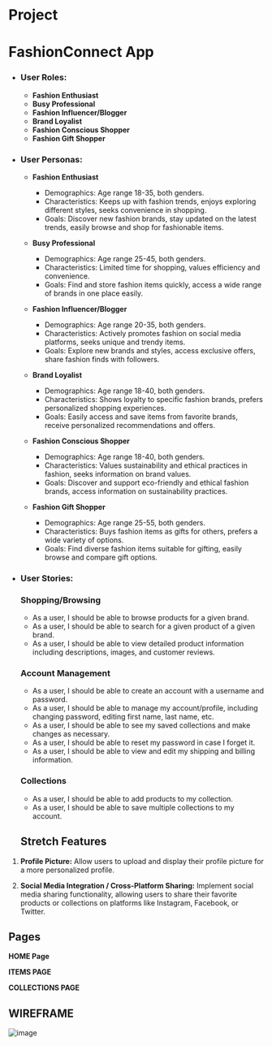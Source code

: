# Project
# FashionConnect App

- ### User Roles:

    - <b>Fashion Enthusiast
    - Busy Professional
    - Fashion Influencer/Blogger
    - Brand Loyalist
    - Fashion Conscious Shopper
    - Fashion Gift Shopper</b>

-   ### User Personas:
    - <b>Fashion Enthusiast</b>

        - Demographics: Age range 18-35, both genders.
        - Characteristics: Keeps up with fashion trends, enjoys exploring different styles, seeks convenience in shopping.
        - Goals: Discover new fashion brands, stay updated on the latest trends, easily browse and shop for fashionable items.
          
    - <b> Busy Professional</b>
    
        - Demographics: Age range 25-45, both genders.
        - Characteristics: Limited time for shopping, values efficiency and convenience.
        - Goals: Find and store fashion items quickly, access a wide range of brands in one place easily.
          
    - <b>Fashion Influencer/Blogger</b>
    
        - Demographics: Age range 20-35, both genders.
        - Characteristics: Actively promotes fashion on social media platforms, seeks unique and trendy items.
        - Goals: Explore new brands and styles, access exclusive offers, share fashion finds with followers.

    - <b> Brand Loyalist</b>
    
        - Demographics: Age range 18-40, both genders.
        - Characteristics: Shows loyalty to specific fashion brands, prefers personalized shopping experiences.
        - Goals: Easily access and save items from favorite brands, receive personalized recommendations and offers.

    - <b> Fashion Conscious Shopper</b>
    
        - Demographics: Age range 18-40, both genders.
        - Characteristics: Values sustainability and ethical practices in fashion, seeks information on brand values.
        - Goals: Discover and support eco-friendly and ethical fashion brands, access information on sustainability practices.

    - <b>Fashion Gift Shopper</b>
    
        - Demographics: Age range 25-55, both genders.
        - Characteristics: Buys fashion items as gifts for others, prefers a wide variety of options.
        - Goals: Find diverse fashion items suitable for gifting, easily browse and compare gift options.
          
-   ### User Stories:

    ### Shopping/Browsing
    
    - As a user, I should be able to browse products for a given brand.
    - As a user, I should be able to search for a given product of a given brand.
    - As a user, I should be able to view detailed product information including descriptions, images, and customer reviews.
    
    ### Account Management
    
    - As a user, I should be able to create an account with a username and password.
    - As a user, I should be able to manage my account/profile, including changing password, editing first name, last name, etc.
    - As a user, I should be able to see my saved collections and make changes as necessary.
    - As a user, I should be able to reset my password in case I forget it.
    - As a user, I should be able to view and edit my shipping and billing information.
    
    ### Collections
    
    - As a user, I should be able to add products to my collection.
    - As a user, I should be able to save multiple collections to my account.


    ## Stretch Features

1. **Profile Picture:** Allow users to upload and display their profile picture for a more personalized profile.

2. **Social Media Integration / Cross-Platform Sharing:** Implement social media sharing functionality, allowing users to share their favorite products or collections on platforms like Instagram, Facebook, or Twitter.


## Pages
<b>HOME Page</b>

<b>ITEMS PAGE</b>

<b>COLLECTIONS PAGE</b>

## WIREFRAME
![image](https://github.com/folusho-adeyemi/CapStone_Project/assets/98936202/e802dd3e-319a-44b9-979b-b08e51eb908f)




